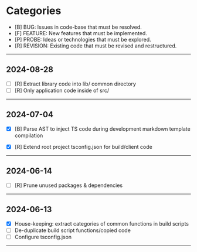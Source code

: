 # Categories

- [B]      BUG: Issues in code-base that must be resolved.
- [F]  FEATURE: New features that must be implemented.
- [P]    PROBE: Ideas or technologies that must be explored.
- [R] REVISION: Existing code that must be revised and restructured.

___

## 2024-08-28

- [ ] [R] Extract library code into lib/ common directory
- [ ] [R] Only application code inside of src/

___

## 2024-07-04

- [X] [B] Parse AST to inject TS code during development markdown template compilation

- [X] [R] Extend root project tsconfig.json for build/client code

___

## 2024-06-14

- [ ] [R] Prune unused packages & dependencies

___

## 2024-06-13

- [X] House-keeping: extract categories of common functions in build scripts
- [ ] De-duplicate build script functions/copied code
- [ ] Configure tsconfig.json

___
